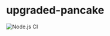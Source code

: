 # upgraded-pancake
![Node.js CI](https://github.com/demo-bd/upgraded-pancake/workflows/Node.js%20CI/badge.svg)
